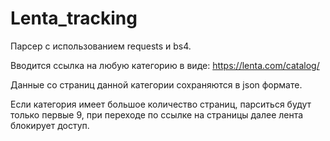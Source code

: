 # Lenta_tracking
Парсер с использованием requests и bs4.

Вводится ссылка на любую категорию в виде: https://lenta.com/catalog/

Данные со страниц данной категории сохраняются в json формате.

Если категория имеет большое количество страниц, парситься будут только первые 9, при переходе по ссылке на страницы далее лента блокирует доступ.

